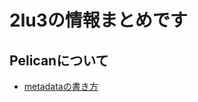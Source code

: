 # 2lu3の情報まとめです


## Pelicanについて

- [metadataの書き方](https://docs.getpelican.com/en/latest/content.html)
